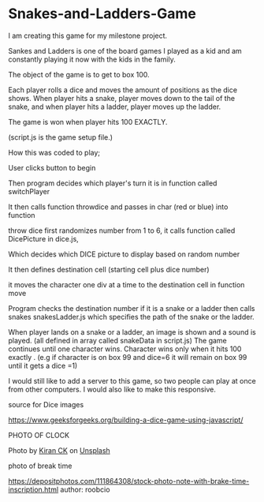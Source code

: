 # Snakes-and-Ladders-Game

I am creating this game for my milestone project.

Sankes and Ladders is one of the board games I played as a kid and am constantly playing it now with the kids in the family.

The object of the game is to get to box 100.

Each player rolls a dice and moves the amount of positions as the dice shows.
When player hits a snake, player moves down to the tail of the snake, and when player hits a ladder, player moves up the ladder.

The game is won when player hits 100 EXACTLY.

(script.js is the game setup file.)

How this was coded to play;

User clicks button to begin

Then program decides which player's turn it is in function called switchPlayer

It then calls function throwdice and passes in char (red or blue) into function

throw dice first randomizes number from 1 to 6, it calls function called DicePicture in dice.js,

Which decides which DICE picture to display based on random number

It then defines destination cell (starting cell plus dice number)

it moves the character one div at a time to the destination cell in function move

Program checks the destination number if it is a snake or a ladder then calls snakes snakesLadder.js which specifies the path of the snake or the ladder.

When player lands on a snake or a ladder, an image is shown and a sound is played. (all defined in array called snakeData in script.js)
The game continues until one character wins. Character wins only when it hits 100 exactly .
(e.g if character is on box 99 and dice=6 it will remain on box 99 until it gets a dice =1)

I would still like to add a server to this game, so two people can play at once from other computers.
I would also like to make this responsive. 

source for Dice images

https://www.geeksforgeeks.org/building-a-dice-game-using-javascript/

PHOTO OF CLOCK

Photo by <a href="https://unsplash.com/@kiranck123?utm_source=unsplash&utm_medium=referral&utm_content=creditCopyText">Kiran CK</a> on <a href="https://unsplash.com/images/things/clock?utm_source=unsplash&utm_medium=referral&utm_content=creditCopyText">Unsplash</a>

photo of break time

https://depositphotos.com/111864308/stock-photo-note-with-brake-time-inscription.html
author: roobcio
